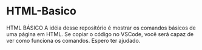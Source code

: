 # HTML-Basico
HTML BÁSICO
A idéia desse repositório é mostrar os comandos básicos de uma página em HTML. Se copiar o código no VSCode, você será capaz de ver como funciona os comandos. Espero ter ajudado.
